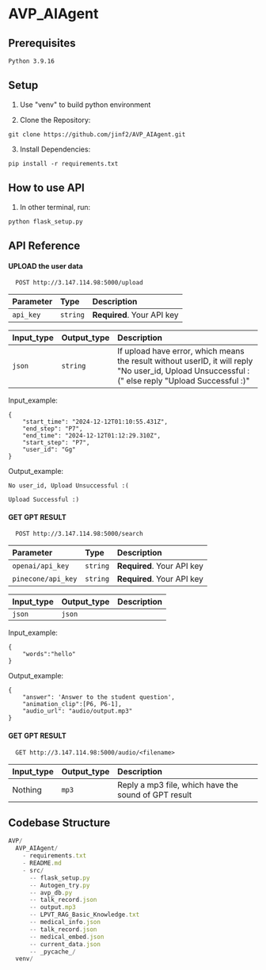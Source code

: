 # AVP_AIAgent

## Prerequisites
```
Python 3.9.16
```
## Setup
1. Use "venv" to build python environment

2. Clone the Repository:
```
git clone https://github.com/jinf2/AVP_AIAgent.git
```

3. Install Dependencies:
```
pip install -r requirements.txt
```

## How to use API

1. In other terminal, run:
```
python flask_setup.py
```

## API Reference

#### UPLOAD the user data

```http
  POST http://3.147.114.98:5000/upload
```

| Parameter | Type     | Description                |
| :-------- | :------- | :------------------------- |
| `api_key` | `string` | **Required**. Your API key |

| Input_type | Output_type     | Description                |
| :-------- | :------- | :------------------------- |
| `json` | `string` | If upload have error, which means the result without userID, it will reply "No user_id, Upload Unsuccessful :(" else reply "Upload Successful :)"|

Input_example:
```
{
    "start_time": "2024-12-12T01:10:55.431Z",
    "end_step": "P7",
    "end_time": "2024-12-12T01:12:29.310Z",
    "start_step": "P7",
    "user_id": "Gg"
}
```
Output_example:
```
No user_id, Upload Unsuccessful :(
```
```
Upload Successful :)
```

#### GET GPT RESULT

```http
  POST http://3.147.114.98:5000/search
```

| Parameter | Type     | Description                |
| :-------- | :------- | :------------------------- |
| `openai/api_key` | `string` | **Required**. Your API key |
| `pinecone/api_key` | `string` | **Required**. Your API key |

| Input_type | Output_type     | Description                |
| :-------- | :------- | :------------------------- |
| `json` | `json` | |

Input_example:
```
{
    "words":"hello"
}
```
Output_example:
```
{
    "answer": 'Answer to the student question',
    "animation_clip":[P6, P6-1],
    "audio_url": "audio/output.mp3"
}
```

#### GET GPT RESULT

```http
  GET http://3.147.114.98:5000/audio/<filename>
```
| Input_type | Output_type     | Description                |
| :-------- | :------- | :------------------------- |
| Nothing | `mp3` | Reply a mp3 file, which have the sound of GPT result|


## Codebase Structure

```javascript
AVP/
  AVP_AIAgent/
    - requirements.txt
    - README.md
    - src/
      -- flask_setup.py
      -- Autogen_try.py
      -- avp_db.py
      -- talk_record.json
      -- output.mp3
      -- LPVT_RAG_Basic_Knowledge.txt
      -- medical_info.json
      -- talk_record.json
      -- medical_embed.json
      -- current_data.json
      -- _pycache_/
  venv/
```


